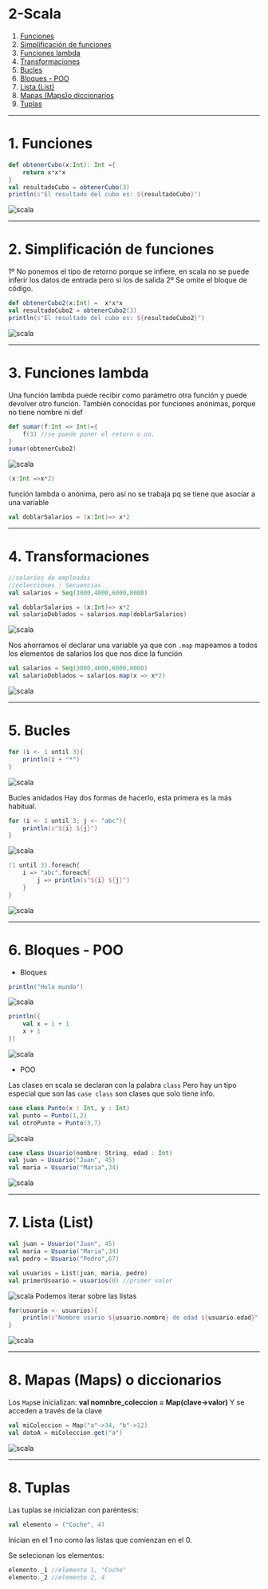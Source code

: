 # 2-Scala
1. [Funciones](#schema1)
2. [Simplificación de funciones](#schema2)
3. [Funciones lambda](#schema3)
4. [Transformaciones](#schema4)
5. [Bucles](#schema5)
6. [Bloques - POO](#schema6)
7. [Lista (List)](#schema7)
8. [Mapas (Maps)o diccionarios](#schema8)
9. [Tuplas](#schema9)
<hr>

<a name="schema1"></a>

# 1. Funciones
~~~scala
def obtenerCubo(x:Int): Int ={
    return x*x*x
}
val resultadoCubo = obtenerCubo(3)
println(s"El resultado del cubo es: ${resultadoCubo}")
~~~
![scala](./images/001.png)


<hr>

<a name="schema2"></a>

# 2.  Simplificación de funciones
1º No ponemos el tipo de retorno porque se infiere, en scala no se puede inferir los datos de entrada pero si los de salida
2º Se omite el bloque de código.

~~~scala
def obtenerCubo2(x:Int) =  x*x*x
val resultadoCubo2 = obtenerCubo2(3)
println(s"El resultado del cubo es: ${resultadoCubo2}")
~~~
![scala](./images/002.png)

<hr>

<a name="schema3"></a>


# 3. Funciones lambda
Una función lambda puede recibir como parámetro otra función y puede devolver otro función.
También conocidas por funciones anónimas, porque no tiene nombre ni def

~~~scala
def sumar(f:Int => Int)={
    f(3) //se puede poner el return o no.
}
sumar(obtenerCubo2)
~~~
![scala](./images/003.png)

~~~scala
(x:Int =>x*2) 
~~~
función lambda o anónima, pero así no se trabaja pq se tiene que asociar a una variable
~~~scala 
val doblarSalarios = (x:Int)=> x*2
~~~

<hr>

<a name="schema4"></a>


# 4. Transformaciones

~~~scala
//salarios de empleados
//colecciones : Secuencias
val salarios = Seq(3000,4000,6000,8000)

val doblarSalarios = (x:Int)=> x*2
val salarioDoblados = salarios.map(doblarSalarios)

~~~
![scala](./images/004.png)

Nos ahorramos el declarar una variable ya que con `.map` mapeamos a todos los elementos de salarios los que nos dice la función
~~~scala
val salarios = Seq(3000,4000,6000,8000)
val salarioDoblados = salarios.map(x => x*2)

~~~
![scala](./images/005.png)

<hr>

<a name="schema5"></a>


# 5. Bucles
~~~scala
for (i <- 1 until 3){
    println(i + "*")
}
~~~
![scala](./images/006.png)

Bucles anidados
Hay dos formas de hacerlo, esta primera es la más habitual.
~~~scala
for (i <- 1 until 3; j <- "abc"){
    println(s"${i} ${j}")
}
~~~
![scala](./images/007.png)

~~~scala
(1 until 3).foreach{
    i => "abc".foreach{
        j => println(s"${i} ${j}")
    }
}
~~~

![scala](./images/008.png)


<hr>

<a name="schema6"></a>


# 6. Bloques - POO
- Bloques
~~~scala
println("Hola mundo")
~~~

![scala](./images/009.png)
~~~scala
println({
    val x = 1 + 1
    x + 1 
})
~~~
![scala](./images/010.png)
- POO

Las clases en scala se declaran con la palabra `class`
Pero hay un tipo especial que son las `case class` son clases que solo tiene info.
~~~scala
case class Punto(x : Int, y : Int)
val punto = Punto(1,2)
val otroPunto = Punto(3,7)
~~~
![scala](./images/011.png)

~~~scala
case class Usuario(nombre: String, edad : Int)
val juan = Usuario("Juan", 45)
val maria = Usuario("Maria",34)
~~~
![scala](./images/012.png)

<hr>

<a name="schema7"></a>

# 7. Lista (List)
~~~scala
val juan = Usuario("Juan", 45)
val maria = Usuario("Maria",34)
val pedro = Usuario("Pedro",67)
~~~
~~~scala
val usuarios = List(juan, maria, pedro)
val primerUsuario = usuarios(0) //primer valor
~~~
![scala](./images/013.png)
Podemos iterar sobre las listas

~~~scala
for(usuario <- usuarios){
    println(s"Nombre usario ${usuario.nombre} de edad ${usuario.edad}")
}
~~~
![scala](./images/014.png)
<hr>

<a name="schema8"></a>

# 8. Mapas (Maps) o diccionarios
Los `Map`se inicializan:
**val nomnbre_coleccion = Map(clave->valor)**
Y se acceden a través de la clave
~~~scala
val miColeccion = Map("a"->34, "b"->12)
val datoA = miColeccion.get("a")
~~~
![scala](./images/015.png)

<hr>

<a name="schema9"></a>

# 8. Tuplas
Las tuplas se inicializan con paréntesis:
~~~scala
val elemento = ("Coche", 4)
~~~
Inician en el 1 no como las listas que comienzan en el 0.

Se selecionan los elementos:
~~~scala
elemento._1 //elemento 1, "Coche"
elemento._2 //elemento 2, 4
~~~